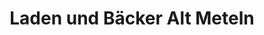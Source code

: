 ---
title: "Laden und Bäcker Alt Meteln"
url: /alt-meteln/laden-und-baecker-alt-meteln/
shop: Lebensmittel
---